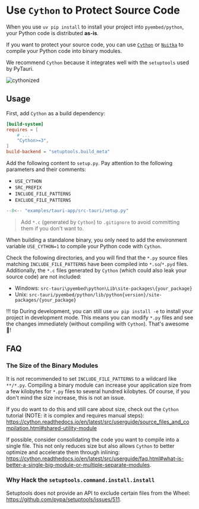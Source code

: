 # Use `Cython` to Protect Source Code

When you use `uv pip install` to install your project into `pyembed/python`, your Python code is distributed **as-is**.

If you want to protect your source code, you can use [`Cython`](https://github.com/cython/cython/) or [`Nuitka`](https://github.com/Nuitka/Nuitka/) to compile your Python code into binary modules.

We recommend `Cython` because it integrates well with the `setuptools` used by PyTauri.

![cythonized](https://github.com/user-attachments/assets/d4ecc6ae-b27f-4b8a-ad3e-28d406cd6ead)

## Usage

First, add `Cython` as a build dependency:

```toml title="src-tauri/pyproject.toml"
[build-system]
requires = [
    # ...
    "Cython>=3",
]
build-backend = "setuptools.build_meta"
```

Add the following content to `setup.py`. Pay attention to the following parameters and their comments:

- `USE_CYTHON`
- `SRC_PREFIX`
- `INCLUDE_FILE_PATTERNS`
- `EXCLUDE_FILE_PATTERNS`

```python title="src-tauri/setup.py"
--8<-- "examples/tauri-app/src-tauri/setup.py"
```

> Add `*.c` (generated by `Cython`) to `.gitignore` to avoid committing them if you don't want to.

When building a standalone binary, you only need to add the environment variable `USE_CYTHON=1` to compile your Python code with `Cython`.

Check the following directories, and you will find that the `*.py` source files matching `INCLUDE_FILE_PATTERNS` have been compiled into `*.so`/`*.pyd` files. Additionally, the `*.c` files generated by `Cython` (which could also leak your source code) are not included:

- Windows: `src-tauri\pyembed\python\Lib\site-packages\{your_package}`
- Unix: `src-tauri/pyembed/python/lib/python{version}/site-packages/{your_package}`

!!! tip
    During development, you can still use `uv pip install -e` to install your project in development mode. This means you can modify `*.py` files and see the changes immediately (without compiling with `Cython`). That's awesome 🎉!

## FAQ

### The Size of the Binary Modules

It is not recommended to set `INCLUDE_FILE_PATTERNS` to a wildcard like `**/*.py`. Compiling a binary module can increase your application size from a few kilobytes for `*.py` files to several hundred kilobytes. Of course, if you don't mind the size increase, this is not an issue.

If you do want to do this and still care about size, check out the `Cython` tutorial (NOTE: it is complex and requires manual steps): <https://cython.readthedocs.io/en/latest/src/userguide/source_files_and_compilation.html#shared-utility-module>

If possible, consider consolidating the code you want to compile into a single file. This not only reduces size but also allows `Cython` to better optimize and accelerate them through inlining: <https://cython.readthedocs.io/en/latest/src/userguide/faq.html#what-is-better-a-single-big-module-or-multiple-separate-modules>.

### Why Hack the `setuptools.command.install.install`

Setuptools does not provide an API to exclude certain files from the Wheel: <https://github.com/pypa/setuptools/issues/511>.

